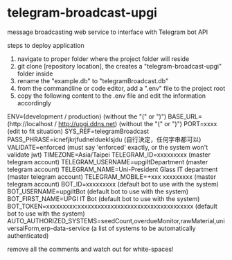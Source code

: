 # telegram-broadcast-upgi
message broadcasting web service to interface with Telegram bot API

steps to deploy application
1. navigate to proper folder where the project folder will reside
2. git clone [repository location], the creates a "telegram-broadcast-upgi" folder inside
3. rename the "example.db" to "telegramBroadcast.db"
4. from the commandline or code editor, add a ".env" file to the project root
5. copy the following content to the .env file and edit the information accordingly

ENV=(development / production)                          (without the "(" or ")")
BASE_URL=(http://localhost / http://upgi.ddns.net)      (without the "(" or ")")
PORT=xxxx                                               (edit to fit situation)
SYS_REF=telegramBroadcast
PASS_PHRASE=icnefjkrjfudneldueklsjdu                    (自行決定，任何字串都可以)
VALIDATE=enforced                                       (must say 'enforced' exactly, or the system won't validate jwt)
TIMEZONE=Asia/Taipei
TELEGRAM_ID=xxxxxxxxx                                   (master telegram account)
TELEGRAM_USERNAME=upgiItDepartment                      (master telegram account)
TELEGRAM_NAME=Uni-President Glass IT department         (master telegram account)
TELEGRAM_MOBILE=+xxx xxxxxxxxx                          (master telegram account)
BOT_ID=xxxxxxxxx                                        (default bot to use with the system)
BOT_USERNAME=upgiItBot                                  (default bot to use with the system)
BOT_FIRST_NAME=UPGI IT Bot                              (default bot to use with the system)
BOT_TOKEN=xxxxxxxxx:xxxxxxxxxxxxxxxxxxxxxxxxxxxxxxxxxxx (default bot to use with the system)
AUTO_AUTHORIZED_SYSTEMS=seedCount,overdueMonitor,rawMaterial,universalForm,erp-data-service
(a list of systems to be automatically authenticated)

remove all the comments and watch out for white-spaces!
